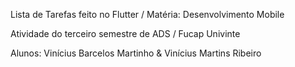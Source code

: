 Lista de Tarefas feito no Flutter / Matéria: Desenvolvimento Mobile

Atividade do terceiro semestre de ADS / Fucap Univinte

Alunos: Vinícius Barcelos Martinho & Vinícius Martins Ribeiro
